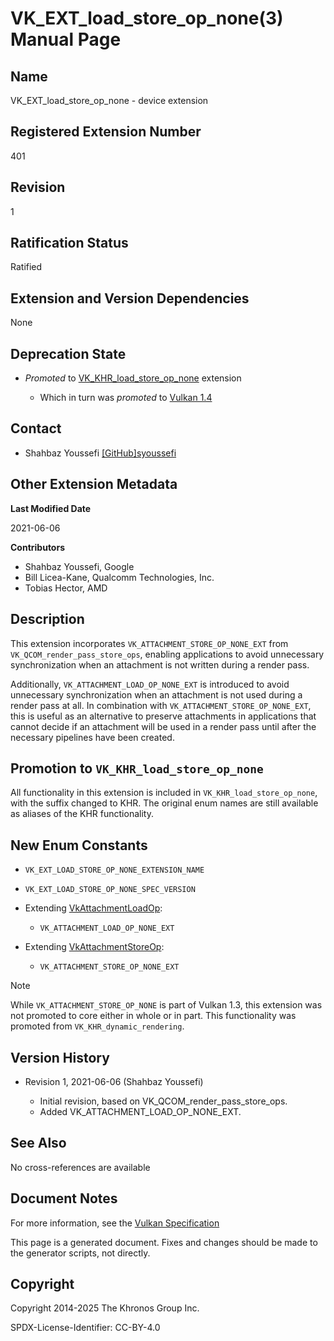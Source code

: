 # VK\_EXT\_load\_store\_op\_none(3) Manual Page

## Name

VK\_EXT\_load\_store\_op\_none - device extension



## [](#_registered_extension_number)Registered Extension Number

401

## [](#_revision)Revision

1

## [](#_ratification_status)Ratification Status

Ratified

## [](#_extension_and_version_dependencies)Extension and Version Dependencies

None

## [](#_deprecation_state)Deprecation State

- *Promoted* to [VK\_KHR\_load\_store\_op\_none](https://registry.khronos.org/vulkan/specs/latest/man/html/VK_KHR_load_store_op_none.html) extension
  
  - Which in turn was *promoted* to [Vulkan 1.4](https://registry.khronos.org/vulkan/specs/latest/html/vkspec.html#versions-1.4-promotions)

## [](#_contact)Contact

- Shahbaz Youssefi [\[GitHub\]syoussefi](https://github.com/KhronosGroup/Vulkan-Docs/issues/new?body=%5BVK_EXT_load_store_op_none%5D%20%40syoussefi%0A%2AHere%20describe%20the%20issue%20or%20question%20you%20have%20about%20the%20VK_EXT_load_store_op_none%20extension%2A)

## [](#_other_extension_metadata)Other Extension Metadata

**Last Modified Date**

2021-06-06

**Contributors**

- Shahbaz Youssefi, Google
- Bill Licea-Kane, Qualcomm Technologies, Inc.
- Tobias Hector, AMD

## [](#_description)Description

This extension incorporates `VK_ATTACHMENT_STORE_OP_NONE_EXT` from `VK_QCOM_render_pass_store_ops`, enabling applications to avoid unnecessary synchronization when an attachment is not written during a render pass.

Additionally, `VK_ATTACHMENT_LOAD_OP_NONE_EXT` is introduced to avoid unnecessary synchronization when an attachment is not used during a render pass at all. In combination with `VK_ATTACHMENT_STORE_OP_NONE_EXT`, this is useful as an alternative to preserve attachments in applications that cannot decide if an attachment will be used in a render pass until after the necessary pipelines have been created.

## [](#_promotion_to_vk_khr_load_store_op_none)Promotion to `VK_KHR_load_store_op_none`

All functionality in this extension is included in `VK_KHR_load_store_op_none`, with the suffix changed to KHR. The original enum names are still available as aliases of the KHR functionality.

## [](#_new_enum_constants)New Enum Constants

- `VK_EXT_LOAD_STORE_OP_NONE_EXTENSION_NAME`
- `VK_EXT_LOAD_STORE_OP_NONE_SPEC_VERSION`
- Extending [VkAttachmentLoadOp](https://registry.khronos.org/vulkan/specs/latest/man/html/VkAttachmentLoadOp.html):
  
  - `VK_ATTACHMENT_LOAD_OP_NONE_EXT`
- Extending [VkAttachmentStoreOp](https://registry.khronos.org/vulkan/specs/latest/man/html/VkAttachmentStoreOp.html):
  
  - `VK_ATTACHMENT_STORE_OP_NONE_EXT`

Note

While `VK_ATTACHMENT_STORE_OP_NONE` is part of Vulkan 1.3, this extension was not promoted to core either in whole or in part. This functionality was promoted from `VK_KHR_dynamic_rendering`.

## [](#_version_history)Version History

- Revision 1, 2021-06-06 (Shahbaz Youssefi)
  
  - Initial revision, based on VK\_QCOM\_render\_pass\_store\_ops.
  - Added VK\_ATTACHMENT\_LOAD\_OP\_NONE\_EXT.

## [](#_see_also)See Also

No cross-references are available

## [](#_document_notes)Document Notes

For more information, see the [Vulkan Specification](https://registry.khronos.org/vulkan/specs/latest/html/vkspec.html#VK_EXT_load_store_op_none)

This page is a generated document. Fixes and changes should be made to the generator scripts, not directly.

## [](#_copyright)Copyright

Copyright 2014-2025 The Khronos Group Inc.

SPDX-License-Identifier: CC-BY-4.0